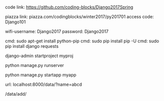 code link: https://github.com/coding-blocks/Django2017Spring

piazza link: piazza.com/codingblocks/winter2017/py201701
access code: Django101

wifi-username: Django2017
password: Django2017


cmd: sudo apt-get install python-pip
cmd: sudo pip install pip -U
cmd: sudo pip install django requests

django-admin startproject myproj

python manage.py runserver

python manage.py startapp myapp


url: localhost:8000/data/?name=abcd

/data/add/






